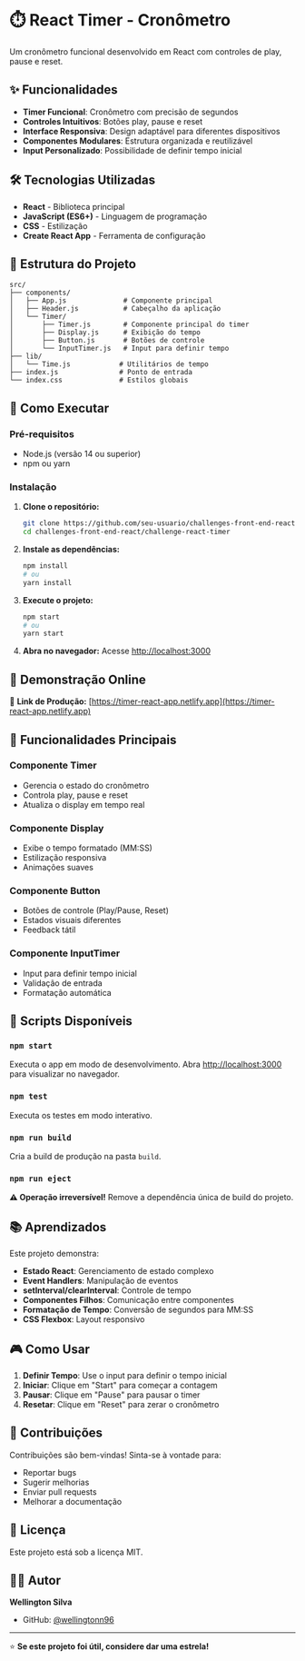 # ⏱️ React Timer - Cronômetro

Um cronômetro funcional desenvolvido em React com controles de play, pause e reset.

## ✨ Funcionalidades

- **Timer Funcional**: Cronômetro com precisão de segundos
- **Controles Intuitivos**: Botões play, pause e reset
- **Interface Responsiva**: Design adaptável para diferentes dispositivos
- **Componentes Modulares**: Estrutura organizada e reutilizável
- **Input Personalizado**: Possibilidade de definir tempo inicial

## 🛠️ Tecnologias Utilizadas

- **React** - Biblioteca principal
- **JavaScript (ES6+)** - Linguagem de programação
- **CSS** - Estilização
- **Create React App** - Ferramenta de configuração

## 📁 Estrutura do Projeto

```
src/
├── components/
│   ├── App.js              # Componente principal
│   ├── Header.js           # Cabeçalho da aplicação
│   └── Timer/
│       ├── Timer.js        # Componente principal do timer
│       ├── Display.js      # Exibição do tempo
│       ├── Button.js       # Botões de controle
│       └── InputTimer.js   # Input para definir tempo
├── lib/
│   └── Time.js            # Utilitários de tempo
├── index.js               # Ponto de entrada
└── index.css              # Estilos globais
```

## 🚀 Como Executar

### Pré-requisitos

- Node.js (versão 14 ou superior)
- npm ou yarn

### Instalação

1. **Clone o repositório:**
   ```bash
   git clone https://github.com/seu-usuario/challenges-front-end-react.git
   cd challenges-front-end-react/challenge-react-timer
   ```

2. **Instale as dependências:**
   ```bash
   npm install
   # ou
   yarn install
   ```

3. **Execute o projeto:**
   ```bash
   npm start
   # ou
   yarn start
   ```

4. **Abra no navegador:**
   Acesse [http://localhost:3000](http://localhost:3000)

## 📱 Demonstração Online

🔗 **Link de Produção:** [https://timer-react-app.netlify.app](https://timer-react-app.netlify.app)

## 🎯 Funcionalidades Principais

### Componente Timer
- Gerencia o estado do cronômetro
- Controla play, pause e reset
- Atualiza o display em tempo real

### Componente Display
- Exibe o tempo formatado (MM:SS)
- Estilização responsiva
- Animações suaves

### Componente Button
- Botões de controle (Play/Pause, Reset)
- Estados visuais diferentes
- Feedback tátil

### Componente InputTimer
- Input para definir tempo inicial
- Validação de entrada
- Formatação automática

## 🔧 Scripts Disponíveis

### `npm start`
Executa o app em modo de desenvolvimento.
Abra [http://localhost:3000](http://localhost:3000) para visualizar no navegador.

### `npm test`
Executa os testes em modo interativo.

### `npm run build`
Cria a build de produção na pasta `build`.

### `npm run eject`
**⚠️ Operação irreversível!**
Remove a dependência única de build do projeto.

## 📚 Aprendizados

Este projeto demonstra:
- **Estado React**: Gerenciamento de estado complexo
- **Event Handlers**: Manipulação de eventos
- **setInterval/clearInterval**: Controle de tempo
- **Componentes Filhos**: Comunicação entre componentes
- **Formatação de Tempo**: Conversão de segundos para MM:SS
- **CSS Flexbox**: Layout responsivo

## 🎮 Como Usar

1. **Definir Tempo**: Use o input para definir o tempo inicial
2. **Iniciar**: Clique em "Start" para começar a contagem
3. **Pausar**: Clique em "Pause" para pausar o timer
4. **Resetar**: Clique em "Reset" para zerar o cronômetro

## 🤝 Contribuições

Contribuições são bem-vindas! Sinta-se à vontade para:

- Reportar bugs
- Sugerir melhorias
- Enviar pull requests
- Melhorar a documentação

## 📄 Licença

Este projeto está sob a licença MIT.

## 👨‍💻 Autor

**Wellington Silva**
- GitHub: [@wellingtonn96](https://github.com/wellingtonn96)

---

⭐ **Se este projeto foi útil, considere dar uma estrela!**

